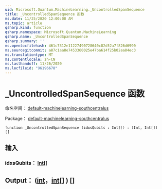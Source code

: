 ```yaml
---
uid: Microsoft.Quantum.MachineLearning._UncontrolledSpanSequence
title: _UncontrolledSpanSequence 函数
ms.date: 11/25/2020 12:00:00 AM
ms.topic: article
qsharp.kind: function
qsharp.namespace: Microsoft.Quantum.MachineLearning
qsharp.name: _UncontrolledSpanSequence
qsharp.summary: ''
ms.openlocfilehash: 461c7312e11227490728640c82d52a7f826d6990
ms.sourcegitcommit: a87c1aa8e7453360025e47ba614f25b02ea84ec3
ms.translationtype: MT
ms.contentlocale: zh-CN
ms.lasthandoff: 11/26/2020
ms.locfileid: "96196678"
---
```

# <a name="_uncontrolledspansequence-function"></a>_UncontrolledSpanSequence 函数

命名空间： [default-machinelearning-southcentralus](xref:Microsoft.Quantum.MachineLearning)

Package： [default-machinelearning-southcentralus](https://nuget.org/packages/Microsoft.Quantum.MachineLearning)




```qsharp
function _UncontrolledSpanSequence (idxsQubits : Int[]) : (Int, Int[])[]
```


## <a name="input"></a>输入

### <a name="idxsqubits--int"></a>idxsQubits： [Int](xref:microsoft.quantum.lang-ref.int)[]





## <a name="output--intint"></a>Output： ([int](xref:microsoft.quantum.lang-ref.int)，[int](xref:microsoft.quantum.lang-ref.int)[] ) []


